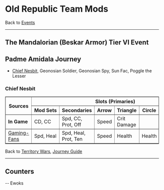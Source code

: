 # Old Republic Team Mods

Back to [Events](../README.md)

---

## The Mandalorian (Beskar Armor) Tier VI Event
## Padme Amidala Journey
  - [Chief Nesbit](#chief-nesbit), Geonosian Soldier, Geonosian Spy, Sun Fac,
    Poggle the Lesser

### Chief Nesbit

<table border=1, style="empty-cells: show;">
  <thead>
    <tr>
      <th rowspan=2> Sources </th>
      <th colspan=7> Slots (Primaries) </th>
     </tr>
    <tr>
      <th style="white-space:nowrap;"> Mod Sets </th>
      <th> Secondaries</th>
      <th> Arrow </th>
      <th> Triangle </th>
      <th> Circle </th>
      <th> Plus </th>
      <th> Notes </th>
     </tr>
    </thead>
    <tbody>
      <tr>
        <td> <b>In Game</b> </td>
        <td> CD, CC </td>
        <td> Spd, CC, Prot, Off </td>
        <td> Speed </td>
        <td> Crit Damage </td>
        <td colspan="2"> &nbsp </td>
        <td></td>
       </tr>
      <tr>
        <td> <a href="https://gaming-fans.com/star-wars-goh/mods/">Gaming-Fans</a></td>
        <td> Spd, Heal </td>
        <td> Spd, Heal, Prot, Ten </td>
        <td> Speed </td>
        <td> Health </td>
        <td> Health </td>
        <td> Health </td>
        <td></td>
       </tr>
  </tbody>
</table>

Back to [Territory Wars](../Events/TW.md), [Journey Guide](../Events/Journeys.md)

---

## Counters

-- Ewoks